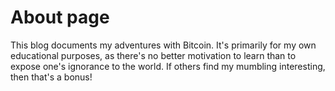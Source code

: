 # About page

This blog documents my adventures with Bitcoin. It's primarily for my
own educational purposes, as there's no better motivation to learn
than to expose one's ignorance to the world. If others find my
mumbling interesting, then that's a bonus!
